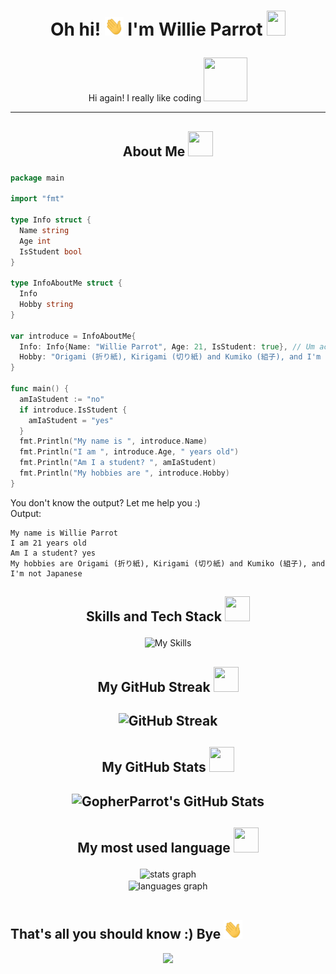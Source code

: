 # <p align="center">Oh hi! <img src="https://raw.githubusercontent.com/light-hat/light-hat/refs/heads/main/assets/hello.gif" width="30" height="30"> I'm Willie Parrot <img src="https://c.tenor.com/x-kqDAmw2NQAAAAM/parrot-party.gif" width="30" height="40"></p>
<p align="center">Hi again! I really like coding
<img src="https://media1.tenor.com/m/JIS_KDKKsgYAAAAd/guaton-computadora.gif" width="70" height="70"></p>
<hr>

<!--  === ABOUT ME === -->
## <p align="center">About Me <img src="https://media1.tenor.com/images/2d76769affec50319ae14cdd3cfd21ec/tenor.gif?itemid=15053329" width="40" height="40"></p>

```go
package main

import "fmt"

type Info struct {
  Name string
  Age int
  IsStudent bool
}

type InfoAboutMe struct {
  Info
  Hobby string
}

var introduce = InfoAboutMe{
  Info: Info{Name: "Willie Parrot", Age: 21, IsStudent: true}, // Um actually I'm 13 ☝🤓
  Hobby: "Origami (折り紙), Kirigami (切り紙) and Kumiko (組子), and I'm not Japanese",
}
 
func main() {
  amIaStudent := "no"
  if introduce.IsStudent {
    amIaStudent = "yes"
  }
  fmt.Println("My name is ", introduce.Name)
  fmt.Println("I am ", introduce.Age, " years old")
  fmt.Println("Am I a student? ", amIaStudent)
  fmt.Println("My hobbies are ", introduce.Hobby)
}
```

You don't know the output? Let me help you :)<br>
Output:
```
My name is Willie Parrot
I am 21 years old
Am I a student? yes
My hobbies are Origami (折り紙), Kirigami (切り紙) and Kumiko (組子), and I'm not Japanese
```

## <p align="center">Skills and Tech Stack <img src="https://media1.tenor.com/images/2d76769affec50319ae14cdd3cfd21ec/tenor.gif?itemid=15053329" width="40" height="40"></p>
<p align="center">
  <img src="https://skillicons.dev/icons?i=go,python,javascript,html,css,typescript,react,mysql,nodejs,django,vscode,github,git,docker,googlecloud,arduino,c,cpp,java,cs,firebase,flutter,gitlab,godot,neovim,raspberrypi,stackoverflow,gmail,eclipse,flask,kotlin,vercel,lua,bash&perline=8&theme=dark" alt="My Skills">
</p>

## <p align="center">My GitHub Streak <img src="https://media1.tenor.com/images/2d76769affec50319ae14cdd3cfd21ec/tenor.gif?itemid=15053329" width="40" height="40"></p>

## <p align="center">![GitHub Streak](https://github-readme-streak-stats.herokuapp.com/?user=GopherParrot&theme=dark&hide_border=true)</p>

## <p align="center">My GitHub Stats <img src="https://media1.tenor.com/images/2d76769affec50319ae14cdd3cfd21ec/tenor.gif?itemid=15053329" width="40" height="40"></p>

## <p align="center">![GopherParrot's GitHub Stats](https://github-readme-stats.vercel.app/api?username=GopherParrot&show_icons=true&theme=tokyonight&hide_rank=true&count_private=true&custom_title=My%20Code%20Journey)</p>

## <p align="center">My most used language <img src="https://media1.tenor.com/images/2d76769affec50319ae14cdd3cfd21ec/tenor.gif?itemid=15053329" width="40" height="40"></p>
<div align="center">
  <img src="https://github-readme-stats.vercel.app/api?username=GopherParrot&hide_title=false&hide_rank=false&show_icons=true&include_all_commits=true&count_private=true&disable_animations=false&theme=tokyonight&locale=en&hide_border=false&order=1" height="150" alt="stats graph" /><br>
  <img align="center" src="https://github-readme-stats.vercel.app/api/top-langs?username=GopherParrot&locale=en&hide_title=false&layout=compact&card_width=320&langs_count=5&theme=tokyonight&hide_border=false&order=2" height="150" alt="languages graph" />
</div><br>

## That's all you should know :) Bye <img src="https://raw.githubusercontent.com/light-hat/light-hat/refs/heads/main/assets/hello.gif" width="30" height="30">

<p align="center">
  <img src="https://capsule-render.vercel.app/api?type=waving&color=gradient&height=100&section=footer"/>
</p>
<!-- 
**GopherParrot/GopherParrot** is a ✨ _special_ ✨ repository because its `README.md` (this file) appears on your GitHub profile.

Here are some ideas to get you started:

- 🔭 I’m currently working on ...
- 🌱 I’m currently learning ...
- 👯 I’m looking to collaborate on ...
- 🤔 I’m looking for help with ...
- 💬 Ask me about ...
- 📫 How to reach me: ...
- 😄 Pronouns: ...
- ⚡ Fun fact: ...
-->
